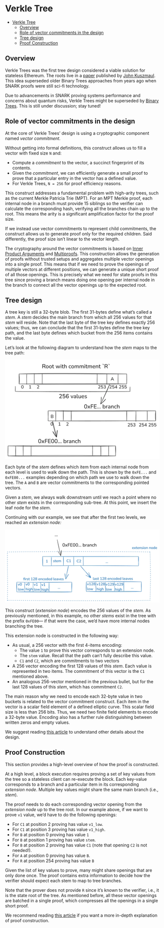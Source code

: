 # Verkle Tree

- [Verkle Tree](#verkle-tree)
  - [Overview](#overview)
  - [Role of vector commitments in the design](#role-of-vector-commitments-in-the-design)
  - [Tree design](#tree-design)
  - [Proof Construction](#proof-construction)

## Overview

Verkle Trees was the first tree design considered a viable solution for stateless Ethereum. The roots live in a [paper](https://math.mit.edu/research/highschool/primes/materials/2018/Kuszmaul.pdf) published by [John Kuszmaul](https://sites.google.com/view/johnkuszmaul). This idea superseded older Binary Trees approaches from years ago when SNARK proofs were still sci-fi technology.

Due to advancements in SNARK proving systems performance and concerns about quantum risks, Verkle Trees might be superseded by [Binary Trees](binary-tree.md). This is still under discussion; stay tuned!

## Role of vector commitments in the design

At the core of Verkle Trees’ design is using a cryptographic component named *vector commitment.*

Without getting into formal definitions, this construct allows us to fill a vector with fixed size `N` and:

- Compute a *commitment* to the vector, a succinct fingerprint of its contents.
- Given the *commitment*, we can efficiently generate a small proof to prove that a particular entry in the vector has a defined value.
- For Verkle Trees, `N = 256` for proof efficiency reasons.

This construct addresses a fundamental problem with high-arity trees, such as the current Merkle Patricia Trie (MPT). For an MPT Merkle proof, each internal node in a branch must provide 15 siblings so the verifier can calculate the corresponding hash, verifying all the branches chain up to the root. This means the arity is a significant amplification factor for the proof size.

If we instead use vector commitments to represent child commitments, the construct allows us to generate proof only for the required children. Said differently, the proof size isn’t linear to the vector length.

The cryptography around the vector commitments is based on [Inner Product Arguments](https://dankradfeist.de/ethereum/2021/07/27/inner-product-arguments.html) and [Multiproofs](https://dankradfeist.de/ethereum/2021/06/18/pcs-multiproofs.html). This construction allows the generation of proofs without trusted setups and aggregates multiple vector openings into a single proof. This means that if we need to prove the openings of multiple vectors at different positions, we can generate a unique short proof of all those openings. This is precisely what we need for state proofs in this tree since proving a branch means doing one opening per internal node in the branch to connect all the vector openings up to the expected root.

## Tree design

A tree key is still a 32-byte blob. The first 31-bytes define what’s called a *stem*. A *stem* decides the main branch from which all 256 values for that *stem* will reside. Note that the last byte of the tree key defines exactly 256 values; thus, we can conclude that the first 31-bytes define the tree key path, and the last byte defines which bucket from the 256 items contains the value.

Let’s look at the following diagram to understand how the *stem* maps to the tree path:

![image.png](assets/vkt-img-1.png)

Each byte of the *stem* defines which item from each internal node from each level is used to walk down the path. This is shown by the `0xFE...` and `0xFE00...` examples depending on which path we use to walk down the tree. The `A` and `B` are vector commitments to the corresponding pointed vectors.

Given a *stem*, we always walk downstream until we reach a point where no other *stem* exists in the corresponding sub-tree. At this point, we insert the leaf node for the *stem*. 

Continuing with our example, we see that after the first two levels, we reached an *extension node:*

![image.png](assets/vkt-img-2.png)

This construct (*extension node*) encodes the 256 values of the *stem.* As previously mentioned, in this example, no other *stems* exist in the tree with the prefix `0xFE00`— if that were the case, we’d have more internal nodes branching the tree.

This extension node is constructed in the following way:

- As usual, a 256 vector with the first 4-items encoding:
    - The value `1` to prove this vector corresponds to an extension node.
    - The `stem` value. Recall that the path can’t fully describe this value.
    - `C1` and `C2`, which are commitments to two vectors
- A 256 vector encoding the first 128 values of this *stem*. Each value is represented in two items. The commitment of this vector is the `C1` mentioned above.
- An analogous 256-vector mentioned in the previous bullet, but for the last 128 values of this *stem*, which has commitment `C2`.

The main reason why we need to encode each 32-byte value in two buckets is related to the vector commitment construct. Each item in the vector is a scalar field element of a defined elliptic curve. This scalar field size is less than 256 bits. Thus, we need two finite field elements to encode a 32-byte value. Encoding also has a further rule distinguishing between written zeros and empty values.

We suggest reading [this article](https://blog.ethereum.org/2021/12/02/verkle-tree-structure) to understand other details about the design.

## Proof Construction

This section provides a high-level overview of how the proof is constructed.

At a high level, a block execution requires proving a set of key values from the tree so a stateless client can re-execute the block. Each key-value corresponds to a branch and a particular item in its corresponding *extension node*. Multiple key values might share the same main branch (i.e., *stem*).

The proof needs to do each corresponding vector opening from the *extension node* up to the tree root. In our example above, if we want to prove `v1` value, we’d have to do the following openings:

- For `C1` at position 2 proving has value `v1_low`.
- For `C1` at position 3 proving has value `v1_high`.
- For `B` at position 0 proving has value `1`
- For `B` at position 1 proving has value `stem`.
- For `B` at position 2 proving has value `C1` (note that opening `C2` is not needed!).
- For `A` at position 0 proving has value `B`.
- For `R` at position 254 proving has value `B`

Given the list of key values to prove, many might share openings that are only done once. The proof contains extra information to decide how the verifier should expect each stem to map to tree branches.

Note that the prover does not provide `R` since it’s known to the verifier, i.e., it is the state root of the tree. As mentioned before, all these vector openings are batched in a single proof, which compresses all the openings in a single short proof.

 We recommend reading [this article](https://ihagopian.com/posts/anatomy-of-a-verkle-proof) if you want a more in-depth explanation of proof construction.
